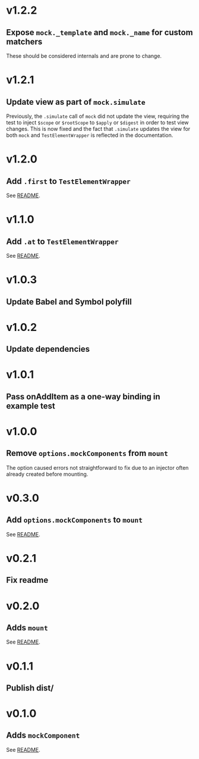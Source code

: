 # v1.2.2
## Expose `mock._template` and `mock._name` for custom matchers

These should be considered internals and are prone to change.

# v1.2.1
## Update view as part of `mock.simulate`

Previously, the `.simulate` call of `mock` did not update the view, requiring the test to inject `$scope` or `$rootScope` to `$apply` or `$digest` in order to test view changes.
This is now fixed and the fact that `.simulate` updates the view for both `mock` and `TestElementWrapper` is reflected in the documentation.

# v1.2.0
## Add `.first` to `TestElementWrapper`

See [README](README.md#first--testelementwrapper).

# v1.1.0
## Add `.at` to `TestElementWrapper`

See [README](README.md#atindex--testelementwrapper).

# v1.0.3
## Update Babel and Symbol polyfill

# v1.0.2
## Update dependencies

# v1.0.1
## Pass onAddItem as a one-way binding in example test

# v1.0.0
## Remove `options.mockComponents` from `mount`

The option caused errors not straightforward to fix due to an injector often already created before mounting.

# v0.3.0
## Add `options.mockComponents` to `mount`

See [README](README.md#mounttemplate-props-options--testelementwrapper).

# v0.2.1
## Fix readme

# v0.2.0
## Adds `mount`

See [README](README.md#mounttemplate-props--testelementwrapper).

# v0.1.1
## Publish dist/

# v0.1.0
## Adds `mockComponent`

See [README](README.md#api).
